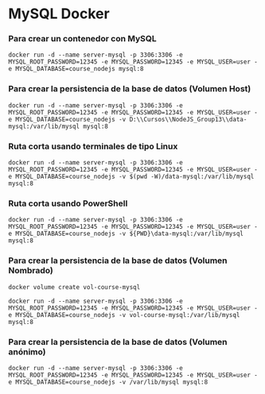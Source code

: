 # MySQL Docker

### Para crear un contenedor con MySQL

```
docker run -d --name server-mysql -p 3306:3306 -e MYSQL_ROOT_PASSWORD=12345 -e MYSQL_PASSWORD=12345 -e MYSQL_USER=user -e MYSQL_DATABASE=course_nodejs mysql:8
```

### Para crear la persistencia de la base de datos (Volumen Host)

```
docker run -d --name server-mysql -p 3306:3306 -e MYSQL_ROOT_PASSWORD=12345 -e MYSQL_PASSWORD=12345 -e MYSQL_USER=user -e MYSQL_DATABASE=course_nodejs -v D:\\Cursos\\NodeJS_Group13\\data-mysql:/var/lib/mysql mysql:8
```

### Ruta corta usando terminales de tipo Linux

```
docker run -d --name server-mysql -p 3306:3306 -e MYSQL_ROOT_PASSWORD=12345 -e MYSQL_PASSWORD=12345 -e MYSQL_USER=user -e MYSQL_DATABASE=course_nodejs -v $(pwd -W)/data-mysql:/var/lib/mysql mysql:8
```

### Ruta corta usando PowerShell

```
docker run -d --name server-mysql -p 3306:3306 -e MYSQL_ROOT_PASSWORD=12345 -e MYSQL_PASSWORD=12345 -e MYSQL_USER=user -e MYSQL_DATABASE=course_nodejs -v ${PWD}\data-mysql:/var/lib/mysql mysql:8
```

### Para crear la persistencia de la base de datos (Volumen Nombrado)

```
docker volume create vol-course-mysql

docker run -d --name server-mysql -p 3306:3306 -e MYSQL_ROOT_PASSWORD=12345 -e MYSQL_PASSWORD=12345 -e MYSQL_USER=user -e MYSQL_DATABASE=course_nodejs -v vol-course-mysql:/var/lib/mysql mysql:8
```

### Para crear la persistencia de la base de datos (Volumen anónimo)

```
docker run -d --name server-mysql -p 3306:3306 -e MYSQL_ROOT_PASSWORD=12345 -e MYSQL_PASSWORD=12345 -e MYSQL_USER=user -e MYSQL_DATABASE=course_nodejs -v /var/lib/mysql mysql:8
```
